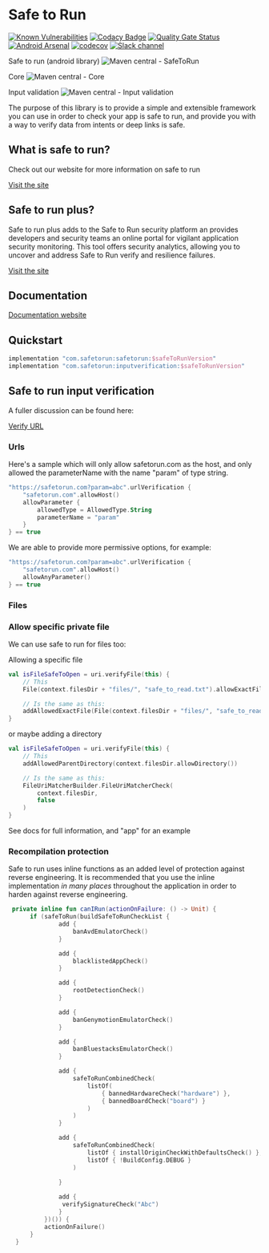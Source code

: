 # Safe to Run

[![Known Vulnerabilities](https://snyk.io/test/github/safetorun/safe_to_run/badge.svg)](https://snyk.io/test/github/safetorun/safe_to_run)
[![Codacy Badge](https://app.codacy.com/project/badge/Grade/64152443e1fa4a30b17a2739294d3d47)](https://www.codacy.com/gh/Safetorun/safe_to_run/dashboard?utm_source=github.com&amp;utm_medium=referral&amp;utm_content=Safetorun/safe_to_run&amp;utm_campaign=Badge_Grade)
[![Quality Gate Status](https://sonarcloud.io/api/project_badges/measure?project=dllewellyn_safe_to_run&metric=alert_status)](https://sonarcloud.io/dashboard?id=dllewellyn_safe_to_run) 
[![Android Arsenal](https://img.shields.io/badge/Android%20Arsenal-Safe%20To%20Run-brightgreen.svg?style=flat)](https://android-arsenal.com/details/1/8330)
[![codecov](https://codecov.io/gh/Safetorun/safe_to_run/branch/master/graph/badge.svg?token=2CUARL5E6B)](https://codecov.io/gh/Safetorun/safe_to_run)
[![Slack channel](https://img.shields.io/badge/chat-slack-blue.svg?logo=slack)](https://safetorun.com/#/slack?utm_source=github&utm_medium=readme)

Safe to run (android library)
![Maven central - SafeToRun](https://maven-badges.herokuapp.com/maven-central/com.safetorun/safetorun/badge.svg)

Core
![Maven central - Core](https://maven-badges.herokuapp.com/maven-central/com.safetorun/safeToRunCore/badge.svg)

Input validation
![Maven central - Input validation](https://maven-badges.herokuapp.com/maven-central/com.safetorun/inputverification/badge.svg)

The purpose of this library is to provide a simple and extensible framework you can use in order to check your app
is safe to run, and provide you with a way to verify data from intents or deep links is safe.  

## What is safe to run?

Check out our website for more information on safe to run 

[Visit the site](https://safetorun.com/?utm_source=github&utm_medium=safetorun&utm_campaign=readme)

## Safe to run plus?

Safe to run plus adds to the Safe to Run security platform an provides developers and security teams an online portal for vigilant application security monitoring. This tool offers security analytics, allowing you to uncover and address Safe to Run verify and resilience failures. 

[Visit the site](https://app.safetorun.com/?utm_source=github&utm_medium=safetorun&utm_campaign=readme)

## Documentation

[Documentation website](https://docs.safetorun.com/) 

## Quickstart

```groovy
implementation "com.safetorun:safetorun:$safeToRunVersion"
implementation "com.safetorun:inputverification:$safeToRunVersion"
```

## Safe to run input verification

A fuller discussion can be found here:

[Verify URL](https://safetorun.github.io/docs/verifyurls)

### Urls 

Here's a sample which will only allow safetorun.com as the host, and only
allowed the parameterName with the name "param" of type string.

```kotlin
"https://safetorun.com?param=abc".urlVerification {
    "safetorun.com".allowHost()
    allowParameter {
        allowedType = AllowedType.String
        parameterName = "param"
    }
} == true 
```

We are able to provide more permissive options, for example:

```kotlin
"https://safetorun.com?param=abc".urlVerification {
    "safetorun.com".allowHost()
    allowAnyParameter()
} == true
```

### Files

### Allow specific private file

We can use safe to run for files too: 

Allowing a specific file 

```kotlin
val isFileSafeToOpen = uri.verifyFile(this) {
    // This
    File(context.filesDir + "files/", "safe_to_read.txt").allowExactFile()

    // Is the same as this:
    addAllowedExactFile(File(context.filesDir + "files/", "safe_to_read.txt"))
}
```

or maybe adding a directory 

```kotlin
val isFileSafeToOpen = uri.verifyFile(this) {
    // This
    addAllowedParentDirectory(context.filesDir.allowDirectory())

    // Is the same as this:
    FileUriMatcherBuilder.FileUriMatcherCheck(
        context.filesDir,
        false
    )
}
```

See docs for full information, and "app" for an example


### Recompilation protection 

Safe to run uses inline functions as an added level of protection against reverse engineering. It is
recommended that you use the inline implementation *in many places* throughout the application in 
order to harden against reverse engineering.

```kotlin
 private inline fun canIRun(actionOnFailure: () -> Unit) {
      if (safeToRun(buildSafeToRunCheckList {
              add {
                  banAvdEmulatorCheck()
              }

              add {
                  blacklistedAppCheck()
              }

              add {
                  rootDetectionCheck()
              }

              add {
                  banGenymotionEmulatorCheck()
              }

              add {
                  banBluestacksEmulatorCheck()
              }

              add {
                  safeToRunCombinedCheck(
                      listOf(
                          { bannedHardwareCheck("hardware") },
                          { bannedBoardCheck("board") }
                      )
                  )
              }

              add {
                  safeToRunCombinedCheck(
                      listOf { installOriginCheckWithDefaultsCheck() },
                      listOf { !BuildConfig.DEBUG }
                  )

              }
        
              add {
               verifySignatureCheck("Abc")
              }
          })()) {
          actionOnFailure()
      }
  }
```
